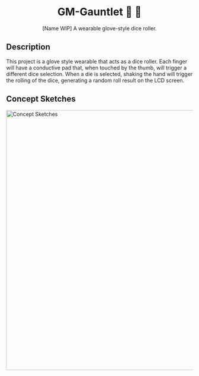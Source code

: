 <div align="center">
<br>

# GM-Gauntlet 👋 🎲
 
 [Name WIP] A wearable glove-style dice roller.
</div>

## Description

This project is a glove style wearable that acts as a dice roller. Each finger will have a conductive pad that, when touched by the thumb, will trigger a different dice selection.
When a die is selected, shaking the hand will trigger the rolling of the dice, generating a random roll result on the LCD screen.

## Concept Sketches

<img src="https://hc-cdn.hel1.your-objectstorage.com/s/v3/166a981078c278b7f361ac1df41a3d97fb0a54ee_concept.png" width="700" title="Concept Sketches">
